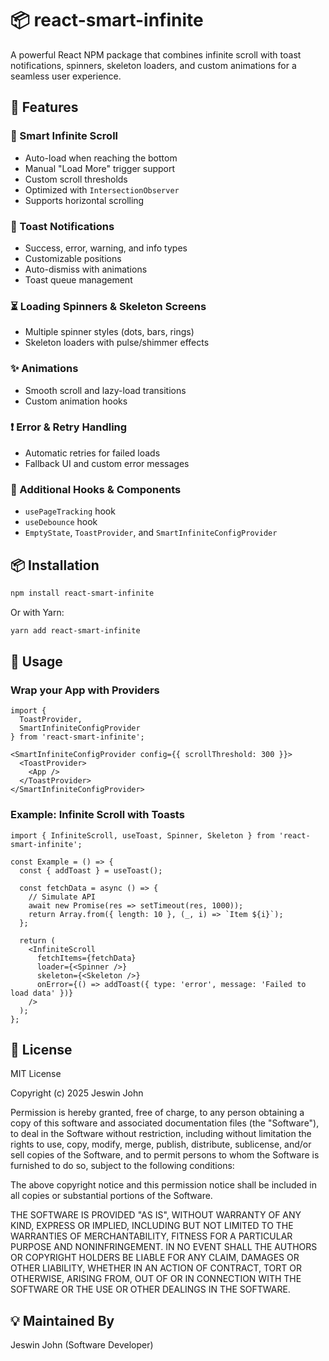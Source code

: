 
# 📦 react-smart-infinite

A powerful React NPM package that combines infinite scroll with toast notifications, spinners, skeleton loaders, and custom animations for a seamless user experience.

## 🚀 Features

### 🔁 Smart Infinite Scroll
- Auto-load when reaching the bottom
- Manual "Load More" trigger support
- Custom scroll thresholds
- Optimized with `IntersectionObserver`
- Supports horizontal scrolling

### 🔔 Toast Notifications
- Success, error, warning, and info types
- Customizable positions
- Auto-dismiss with animations
- Toast queue management

### ⏳ Loading Spinners & Skeleton Screens
- Multiple spinner styles (dots, bars, rings)
- Skeleton loaders with pulse/shimmer effects

### ✨ Animations
- Smooth scroll and lazy-load transitions
- Custom animation hooks

### ❗ Error & Retry Handling
- Automatic retries for failed loads
- Fallback UI and custom error messages

### 🧩 Additional Hooks & Components
- `usePageTracking` hook
- `useDebounce` hook
- `EmptyState`, `ToastProvider`, and `SmartInfiniteConfigProvider`

## 📦 Installation

```bash
npm install react-smart-infinite
```

Or with Yarn:

```bash
yarn add react-smart-infinite
```

## 🧠 Usage

### Wrap your App with Providers

```tsx
import {
  ToastProvider,
  SmartInfiniteConfigProvider
} from 'react-smart-infinite';

<SmartInfiniteConfigProvider config={{ scrollThreshold: 300 }}>
  <ToastProvider>
    <App />
  </ToastProvider>
</SmartInfiniteConfigProvider>
```

### Example: Infinite Scroll with Toasts

```tsx
import { InfiniteScroll, useToast, Spinner, Skeleton } from 'react-smart-infinite';

const Example = () => {
  const { addToast } = useToast();

  const fetchData = async () => {
    // Simulate API
    await new Promise(res => setTimeout(res, 1000));
    return Array.from({ length: 10 }, (_, i) => `Item ${i}`);
  };

  return (
    <InfiniteScroll
      fetchItems={fetchData}
      loader={<Spinner />}
      skeleton={<Skeleton />}
      onError={() => addToast({ type: 'error', message: 'Failed to load data' })}
    />
  );
};
```

## 📝 License

MIT License

Copyright (c) 2025 Jeswin John

Permission is hereby granted, free of charge, to any person obtaining a copy
of this software and associated documentation files (the "Software"), to deal
in the Software without restriction, including without limitation the rights
to use, copy, modify, merge, publish, distribute, sublicense, and/or sell
copies of the Software, and to permit persons to whom the Software is
furnished to do so, subject to the following conditions:

The above copyright notice and this permission notice shall be included in all
copies or substantial portions of the Software.

THE SOFTWARE IS PROVIDED "AS IS", WITHOUT WARRANTY OF ANY KIND, EXPRESS OR
IMPLIED, INCLUDING BUT NOT LIMITED TO THE WARRANTIES OF MERCHANTABILITY,
FITNESS FOR A PARTICULAR PURPOSE AND NONINFRINGEMENT. IN NO EVENT SHALL THE
AUTHORS OR COPYRIGHT HOLDERS BE LIABLE FOR ANY CLAIM, DAMAGES OR OTHER
LIABILITY, WHETHER IN AN ACTION OF CONTRACT, TORT OR OTHERWISE, ARISING FROM,
OUT OF OR IN CONNECTION WITH THE SOFTWARE OR THE USE OR OTHER DEALINGS IN THE
SOFTWARE.

## 💡 Maintained By

Jeswin John  (Software Developer)
